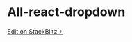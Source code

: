 # All-react-dropdown

[Edit on StackBlitz ⚡️](https://stackblitz.com/edit/stackblitz-starters-wnxoug)